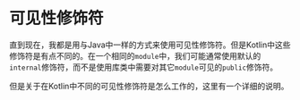 # 可见性修饰符

直到现在，我都是用与Java中一样的方式来使用可见性修饰符。但是Kotlin中这些修饰符是有点不同的。在一个相同的`module`中，我们可能通常使用默认的`internal`修饰符，而不是使用库类中需要对其它`module`可见的`public`修饰符。

但是关于在Kotlin中不同的可见性修饰符是怎么工作的，这里有一个详细的说明。